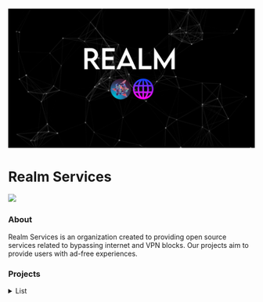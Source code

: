 <p>
<kbd>
<img src="../Banner.png">
</kbd>
</p>

<h1>Realm Services</h1>

<p>
<a href="https://discord.gg/wait"><img height="30px" src="https://img.shields.io/badge/Discord-7289DA?style=for-the-badge&logo=discord&logoColor=white"><img></a>
</p>


### About
Realm Services is an organization created to providing open source services related to bypassing internet and VPN blocks. Our projects aim to provide users with ad-free experiences.  

### Projects
<details>
<summary>List</summary>

#### Active
- [3kh0 X](https://github.com/kaio-lord/website-x/)
- [3kh0-uv](https://github.com/Realm-Services/uv-core-3kh0/)
- Segovia

#### Affiliated (via EchoDev)
- 3kh0 v5, by Silvereen
- [3kh0 Lite](https://github.com/3kh0/3kh0-lite/)
- Moonlight v4, by Silvereen

#### Old
- RealmUI (Frontend)
- Realm Interface
- KaioNetwork
- kaioOS
- hagiaOS
- kaio-3kh0v4
- Interface/2

</details>
